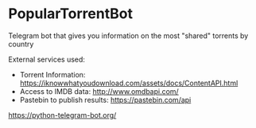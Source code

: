 # PopularTorrentBot

Telegram bot that gives you information on the most "shared" torrents by country

External services used:
- Torrent Information: https://iknowwhatyoudownload.com/assets/docs/ContentAPI.html
- Access to IMDB data: http://www.omdbapi.com/
- Pastebin to publish results: https://pastebin.com/api

https://python-telegram-bot.org/
